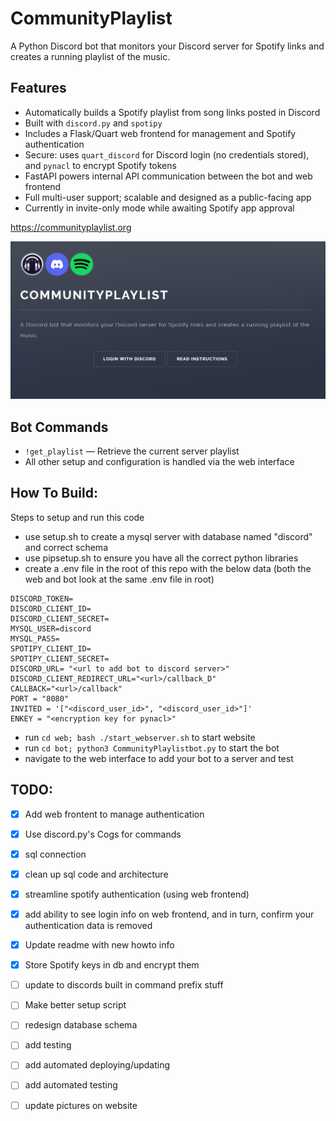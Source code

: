 # CommunityPlaylist

A Python Discord bot that monitors your Discord server for Spotify links and creates a running playlist of the music.


## Features

- Automatically builds a Spotify playlist from song links posted in Discord
- Built with `discord.py` and `spotipy`
- Includes a Flask/Quart web frontend for management and Spotify authentication
- Secure: uses `quart_discord` for Discord login (no credentials stored), and `pynacl` to encrypt Spotify tokens
- FastAPI powers internal API communication between the bot and web frontend
- Full multi-user support; scalable and designed as a public-facing app
- Currently in invite-only mode while awaiting Spotify app approval

https://communityplaylist.org

![web](image.png)


## Bot Commands

- `!get_playlist` — Retrieve the current server playlist
- All other setup and configuration is handled via the web interface

## How To Build:
Steps to setup and run this code

- use setup.sh to create a mysql server with database named "discord" and correct schema
- use pipsetup.sh to ensure you have all the correct python libraries
- create a .env file in the root of this repo with the below data (both the web and bot look at the same .env file in root)
```
DISCORD_TOKEN=
DISCORD_CLIENT_ID=
DISCORD_CLIENT_SECRET=
MYSQL_USER=discord
MYSQL_PASS=
SPOTIPY_CLIENT_ID=
SPOTIPY_CLIENT_SECRET=
DISCORD_URL= "<url to add bot to discord server>"
DISCORD_CLIENT_REDIRECT_URL="<url>/callback_D"
CALLBACK="<url>/callback"
PORT = "8080"
INVITED = '["<discord_user_id>", "<discord_user_id>"]'
ENKEY = "<encryption key for pynacl>"
```
- run `cd web; bash ./start_webserver.sh` to start website
- run `cd bot; python3 CommunityPlaylistbot.py` to start the bot
- navigate to the web interface to add your bot to a server and test

## TODO:
- [x] Add web frontent to manage authentication
- [x] Use discord.py's Cogs for commands
- [x] sql connection
- [x] clean up sql code and architecture
- [x] streamline spotify authentication (using web frontend)
- [x] add ability to see login info on web frontend, and in turn, confirm your authentication data is removed
- [x] Update readme with new howto info
- [x] Store Spotify keys in db and encrypt them
- [ ] update to discords built in command prefix stuff
- [ ] Make better setup script
- [ ] redesign database schema
- [ ] add testing
- [ ] add automated deploying/updating
- [ ] add automated testing
- [ ] update pictures on website



